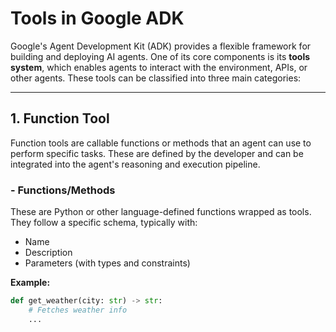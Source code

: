 # Tools in Google ADK

Google's Agent Development Kit (ADK) provides a flexible framework for building and deploying AI agents. One of its core components is its **tools system**, which enables agents to interact with the environment, APIs, or other agents. These tools can be classified into three main categories:

---

## 1. Function Tool

Function tools are callable functions or methods that an agent can use to perform specific tasks. These are defined by the developer and can be integrated into the agent's reasoning and execution pipeline.

### - Functions/Methods  
These are Python or other language-defined functions wrapped as tools. They follow a specific schema, typically with:
- Name
- Description
- Parameters (with types and constraints)

**Example:**
```python
def get_weather(city: str) -> str:
    # Fetches weather info
    ...
